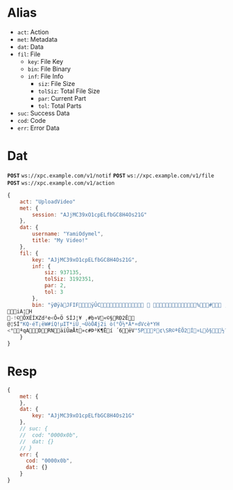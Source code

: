 # Alias

* `act`: Action
* `met`: Metadata
* `dat`: Data
* `fil`: File
    * `key`: File Key
    * `bin`: File Binary
    * `inf`: File Info
        * `siz`: File Size
        * `tolSiz`: Total File Size
        * `par`: Current Part
        * `tol`: Total Parts
* `suc`: Success Data
* `cod`: Code
* `err`: Error Data

# Dat

**`POST`** `ws://xpc.example.com/v1/notif`
**`POST`** `ws://xpc.example.com/v1/file`
**`POST`** `ws://xpc.example.com/v1/action`

```js
{
    act: "UploadVideo"
    met: {
        session: "AJjMC39xO1cpELfbGC8H4Os21G"
    },
    dat: {
        username: "YamiOdymel",
        title: "My Video!"
    },
    fil: {
        key: "AJjMC39xO1cpELfbGC8H4Os21G",
        inf: {
            siz: 937135,
            tolSiz: 3192351,
            par: 2,
            tol: 3
        },
        bin: "ÿØÿàJFIFÿÛC  %# , #&')*)-0-(0%()(ÿÛC   (((((((((((((((((((((((((((((((((((((((((((((((((((ÿÀTG"ÿÄ ÿÄµ}!1AQa"q2¡#B±ÁRÑð$3br %&'()*456789:CDEFGHIJSTUVWXYZcdefghijstuvwxyz¢£¤¥¦§¨©ª²³´µ¶·¸¹ºÂÃÄÅÆÇÈÉÊÒÓÔÕÖ×ØÙÚáâãäåæçèéêñòóôõö÷øùúÿÄ	ÿÄµw!1AQaq"2B¡±Á	#3RðbrÑ $4á%ñ&'()*56789:CDEFGHIJSTUVWXYZcdefghijstuvwxyz¢£¤¥¦§¨©ª²³´µ¶·¸¹ºÂÃÄÅÆÇÈÉÊÒÓÔÕÖ×ØÙÚâãäåæçèéêòóôõö÷øùúÿÚ?¥rÒ%Éèjj{À>Ñ.:f«úSÃÓ	ÍÒS)
iA¦H
-!©ÕXÉÍXZd²e<Ô«Ö SÍJ¦¥ ,#b¤V«©§RÐ2Ê
@¦SÍ"KQ·éT¡ëW#íQ!µIT*iÛ¸¬ÚòÔÆj2i ò(°Õ½*Â*¤dVcè*YH
<°ªqADRNäïÛæÅt»c#Þ¹K¶Ëí ´6ëV"5Pº¢\SR©ªÈÕ2Í¤Lô§½?<T7g­(¨³ÏzNiÀô§¨ö¦JÄP:Ó7Q¸R°;Ó"
    }
}
```

# Resp

```js
{
    met: {
    },
    dat: {
        key: "AJjMC39xO1cpELfbGC8H4Os21G"
    },
    // suc: {
    //  cod: "0000x0b",
    //  dat: {}
    // }
    err: {
      cod: "0000x0b",
      dat: {}
    }
}
```
